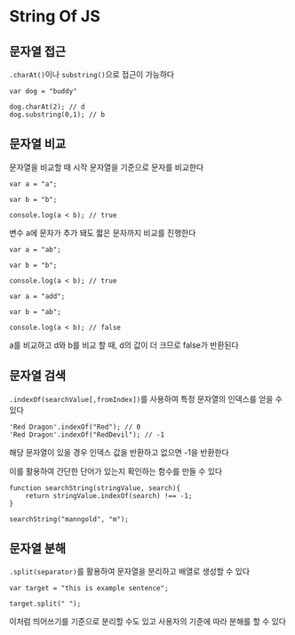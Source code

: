 # String Of JS

## 문자열 접근

`.charAt()`이나 `substring()`으로 접근이 가능하다

```
var dog = "buddy"

dog.charAt(2); // d
dog.substring(0,1); // b

```

## 문자열 비교

문자열을 비교할 때 시작 문자열을 기준으로 문자를 비교한다

```
var a = "a";

var b = "b";

console.log(a < b); // true
```

변수 a에 문자가 추가 돼도 짧은 문자까지 비교를 진행한다

```
var a = "ab";

var b = "b";

console.log(a < b); // true
```

```
var a = "add";

var b = "ab";

console.log(a < b); // false
```

a를 비교하고 d와 b를 비교 할 때, d의 값이 더 크므로 false가 반환된다

## 문자열 검색

`.indexOf(searchValue[,fromIndex])`를 사용하여 특정 문자열의 인덱스를 얻을 수 있다

```
'Red Dragon'.indexOf("Red"); // 0
'Red Dragon'.indexOf("RedDevil"); // -1
```

해당 문자열이 있을 경우 인덱스 값을 반환하고 없으면 -1을 반환한다

이를 활용하여 간단한 단어가 있는지 확인하는 함수를 만들 수 있다

```
function searchString(stringValue, search){
    return stringValue.indexOf(search) !== -1;
}

searchString("manngold", "m");
```

## 문자열 분해

`.split(separator)`를 활용하여 문자열을 분리하고 배열로 생성할 수 있다

```
var target = "this is example sentence";

target.split(" ");
```

이처럼 띄어쓰기를 기준으로 분리할 수도 있고 사용자의 기준에 따라 분해를 할 수 있다
